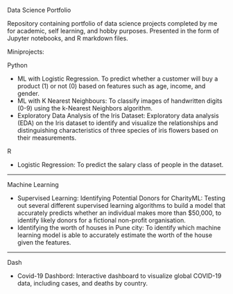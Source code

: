 Data Science Portfolio

Repository containing portfolio of data science projects completed by me for academic, self learning, and hobby purposes. Presented in the form of Jupyter notebooks, and R markdown files.

Miniprojects:

Python
- ML with Logistic Regression. To predict whether a customer will buy a product (1) or not (0) based on features such as age, income, and gender.
- ML with K Nearest Neighbours: To classify images of handwritten digits (0-9) using the k-Nearest Neighbors algorithm.
- Exploratory Data Analysis of the Iris Dataset: Exploratory data analysis (EDA) on the Iris dataset to identify and visualize the relationships and distinguishing characteristics of three species of iris flowers based on their measurements.

R
- Logistic Regression: To predict the salary class of people in the dataset.
___________________________________________________________________________

Machine Learning
- Supervised Learning: Identifying Potential Donors for CharityML: Testing out several different supervised learning algorithms to build a model that accurately predicts whether an individual makes more than $50,000, to identify likely donors for a fictional non-profit organisation.
- Identifying the worth of houses in Pune city: To identify which machine learning model is able to accurately estimate the worth of the house given the features.

___________________________________________________________________________

Dash
-  Covid-19 Dashbord: Interactive dashboard to visualize global COVID-19 data, including cases, and deaths by country.
